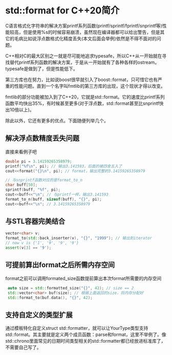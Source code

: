 # std::format for C++20简介


C语言格式化字符串的解决方案printf系列函数(printf/sprintf/fprintf/snprintf等)性能较高，但是使用%s的时候容易崩溃，虽然现在编译器都可以给出警告，但是其它的毛病比如说浮点数格式化精度丢失(本文后面会举例)依然是不得不面对的问题。

C++相对C的最大区别之一就是尽可能地追求typesafe，所以C++从一开始就在寻找替代printf系列函数的解决方案，于是从一开始就有了各种各样的ostream。typesafe是做到了，但是性能低下。

第三方库也在努力，比如说boost很早就引入了boost::format，只可惜它也有严重的性能问题。直到一个名字叫fmtlib的第三方库的出现，这个现状才得以改变。

fmtlib的部分功能被加入到了C++20，它就是std::format。它的速度比printf系列函数平均快出35%，有时候甚至更多(对于浮点数，std::format甚至比snprintf快出10倍以上)。

除此以外，它还有更多的优点。下面随便列举几个。

## 解决浮点数精度丢失问题

直接来看例子吧

```cpp
double pi = 3.14159265358979;
printf("%f\n", pi); // 输出3.141593，后面的被四舍五入了
cout<<format("{}\n", pi); // format，输出完整的3.14159265358979

// 与snprintf函数对应的是format_to_n
char buff[50];
sprintf(buff, "%f", pi);
cout<<buff<<"\n"; // 与printf一样，输出3.141593
format_to_n(buff, sizeof(buff), "{}", pi);
cout<<buff<<"\n"; // 3.14159265358979
```

## 与STL容器完美结合

```cpp
vector<char> v;
format_to(std::back_inserter(v), "{}", "1999"); // 输出到iterator
// now v is {'1', '9', '9', '9'}
assert(v[3] == '9');
```

## 可提前算出format之后所需内存空间

format之前可以调用formated\_size函数提前算出本次format所需要的内存空间

```cpp
 auto size = std::formatted_size("{}", 42); // size == 2
 std::vector<char> buf(size); // 根据上面返回的size，将内存分配好
 std::format_to(buf.data(), "{}", 42);
```

## 支持自定义的类型扩展

通过模板特化自定义struct std::formatter<YourType>，就可以让YourType类型支持std::format。其主要就是定义两个成员函数：parse和format，这里不举例了。像std::chrono里面常见的日期时间类型相关的std::formatter都已经放进标准库了，不需要自己写了。